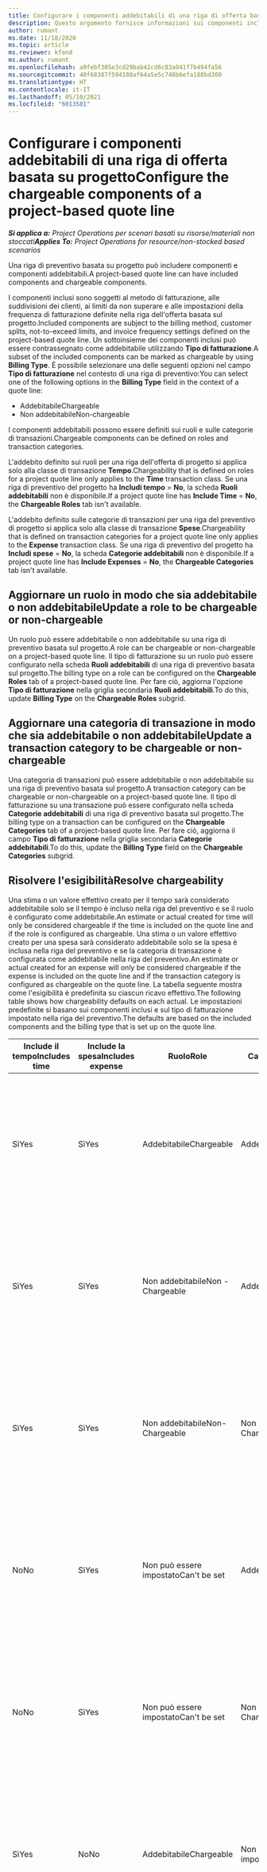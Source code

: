 ```yaml
---
title: Configurare i componenti addebitabili di una riga di offerta basata su progetto
description: Questo argomento fornisce informazioni sui componenti inclusi, addebitabili e non addebitabili nelle righe di preventivo basate sul progetto.
author: rumant
ms.date: 11/18/2020
ms.topic: article
ms.reviewer: kfend
ms.author: rumant
ms.openlocfilehash: a9febf305e3cd29bab42cd6c83a941f7b494fa56
ms.sourcegitcommit: 40f68387f594180af64a5e5c748b6efa188bd300
ms.translationtype: HT
ms.contentlocale: it-IT
ms.lasthandoff: 05/10/2021
ms.locfileid: "6013581"
---
```

# <a name="configure-the-chargeable-components-of-a-project-based-quote-line"></a><span data-ttu-id="0b7cc-103">Configurare i componenti addebitabili di una riga di offerta basata su progetto</span><span class="sxs-lookup"><span data-stu-id="0b7cc-103">Configure the chargeable components of a project-based quote line</span></span>

<span data-ttu-id="0b7cc-104">_**Si applica a:** Project Operations per scenari basati su risorse/materiali non stoccati_</span><span class="sxs-lookup"><span data-stu-id="0b7cc-104">_**Applies To:** Project Operations for resource/non-stocked based scenarios_</span></span>

<span data-ttu-id="0b7cc-105">Una riga di preventivo basata su progetto può includere componenti e componenti addebitabili.</span><span class="sxs-lookup"><span data-stu-id="0b7cc-105">A project-based quote line can have included components and chargeable components.</span></span>

<span data-ttu-id="0b7cc-106">I componenti inclusi sono soggetti al metodo di fatturazione, alle suddivisioni dei clienti, ai limiti da non superare e alle impostazioni della frequenza di fatturazione definite nella riga dell'offerta basata sul progetto.</span><span class="sxs-lookup"><span data-stu-id="0b7cc-106">Included components are subject to the billing method, customer splits, not-to-exceed limits, and invoice frequency settings defined on the project-based quote line.</span></span>
<span data-ttu-id="0b7cc-107">Un sottoinsieme dei componenti inclusi può essere contrassegnato come addebitabile utilizzando **Tipo di fatturazione**.</span><span class="sxs-lookup"><span data-stu-id="0b7cc-107">A subset of the included components can be marked as chargeable by using **Billing Type**.</span></span> <span data-ttu-id="0b7cc-108">È possibile selezionare una delle seguenti opzioni nel campo **Tipo di fatturazione** nel contesto di una riga di preventivo:</span><span class="sxs-lookup"><span data-stu-id="0b7cc-108">You can select one of the following options in the **Billing Type** field in the context of a quote line:</span></span>

   - <span data-ttu-id="0b7cc-109">Addebitabile</span><span class="sxs-lookup"><span data-stu-id="0b7cc-109">Chargeable</span></span>
   - <span data-ttu-id="0b7cc-110">Non addebitabile</span><span class="sxs-lookup"><span data-stu-id="0b7cc-110">Non-chargeable</span></span>

<span data-ttu-id="0b7cc-111">I componenti addebitabili possono essere definiti sui ruoli e sulle categorie di transazioni.</span><span class="sxs-lookup"><span data-stu-id="0b7cc-111">Chargeable components can be defined on roles and transaction categories.</span></span>

<span data-ttu-id="0b7cc-112">L'addebito definito sui ruoli per una riga dell'offerta di progetto si applica solo alla classe di transazione **Tempo**.</span><span class="sxs-lookup"><span data-stu-id="0b7cc-112">Chargeability that is defined on roles for a project quote line only applies to the **Time** transaction class.</span></span> <span data-ttu-id="0b7cc-113">Se una riga di preventivo del progetto ha **Includi tempo** = **No**, la scheda **Ruoli addebitabili** non è disponibile.</span><span class="sxs-lookup"><span data-stu-id="0b7cc-113">If a project quote line has **Include Time** = **No**, the **Chargeable Roles** tab isn't available.</span></span>

<span data-ttu-id="0b7cc-114">L'addebito definito sulle categorie di transazioni per una riga del preventivo di progetto si applica solo alla classe di transazione **Spese**.</span><span class="sxs-lookup"><span data-stu-id="0b7cc-114">Chargeability that is defined on transaction categories for a project quote line only applies to the **Expense** transaction class.</span></span> <span data-ttu-id="0b7cc-115">Se una riga di preventivo del progetto ha **Includi spese** = **No**, la scheda **Categorie addebitabili** non è disponibile.</span><span class="sxs-lookup"><span data-stu-id="0b7cc-115">If a project quote line has **Include Expenses** = **No**, the **Chargeable Categories** tab isn't available.</span></span>

## <a name="update-a-role-to-be-chargeable-or-non-chargeable"></a><span data-ttu-id="0b7cc-116">Aggiornare un ruolo in modo che sia addebitabile o non addebitabile</span><span class="sxs-lookup"><span data-stu-id="0b7cc-116">Update a role to be chargeable or non-chargeable</span></span>
<span data-ttu-id="0b7cc-117">Un ruolo può essere addebitabile o non addebitabile su una riga di preventivo basata sul progetto.</span><span class="sxs-lookup"><span data-stu-id="0b7cc-117">A role can be chargeable or non-chargeable on a project-based quote line.</span></span> <span data-ttu-id="0b7cc-118">Il tipo di fatturazione su un ruolo può essere configurato nella scheda **Ruoli addebitabili** di una riga di preventivo basata sul progetto.</span><span class="sxs-lookup"><span data-stu-id="0b7cc-118">The billing type on a role can be configured on the **Chargeable Roles** tab of a project-based quote line.</span></span> <span data-ttu-id="0b7cc-119">Per fare ciò, aggiorna l'opzione **Tipo di fatturazione** nella griglia secondaria **Ruoli addebitabili**.</span><span class="sxs-lookup"><span data-stu-id="0b7cc-119">To do this, update **Billing Type** on the **Chargeable Roles** subgrid.</span></span> 

## <a name="update-a-transaction-category-to-be-chargeable-or-non-chargeable"></a><span data-ttu-id="0b7cc-120">Aggiornare una categoria di transazione in modo che sia addebitabile o non addebitabile</span><span class="sxs-lookup"><span data-stu-id="0b7cc-120">Update a transaction category to be chargeable or non-chargeable</span></span>
<span data-ttu-id="0b7cc-121">Una categoria di transazioni può essere addebitabile o non addebitabile su una riga di preventivo basata sul progetto.</span><span class="sxs-lookup"><span data-stu-id="0b7cc-121">A transaction category can be chargeable or non-chargeable on a project-based quote line.</span></span> <span data-ttu-id="0b7cc-122">Il tipo di fatturazione su una transazione può essere configurato nella scheda **Categorie addebitabili** di una riga di preventivo basata sul progetto.</span><span class="sxs-lookup"><span data-stu-id="0b7cc-122">The billing type on a transaction can be configured on the **Chargeable Categories** tab of a project-based quote line.</span></span> <span data-ttu-id="0b7cc-123">Per fare ciò, aggiorna il campo **Tipo di fatturazione** nella griglia secondaria **Categorie addebitabili**.</span><span class="sxs-lookup"><span data-stu-id="0b7cc-123">To do this, update the **Billing Type** field on the **Chargeable Categories** subgrid.</span></span> 

## <a name="resolve-chargeability"></a><span data-ttu-id="0b7cc-124">Risolvere l'esigibilità</span><span class="sxs-lookup"><span data-stu-id="0b7cc-124">Resolve chargeability</span></span>

<span data-ttu-id="0b7cc-125">Una stima o un valore effettivo creato per il tempo sarà considerato addebitabile solo se il tempo è incluso nella riga del preventivo e se il ruolo è configurato come addebitabile.</span><span class="sxs-lookup"><span data-stu-id="0b7cc-125">An estimate or actual created for time will only be considered chargeable if the time is included on the quote line and if the role is configured as chargeable.</span></span>
<span data-ttu-id="0b7cc-126">Una stima o un valore effettivo creato per una spesa sarà considerato addebitabile solo se la spesa è inclusa nella riga del preventivo e se la categoria di transazione è configurata come addebitabile nella riga del preventivo.</span><span class="sxs-lookup"><span data-stu-id="0b7cc-126">An estimate or actual created for an expense will only be considered chargeable if the expense is included on the quote line and if the transaction category is configured as chargeable on the quote line.</span></span> <span data-ttu-id="0b7cc-127">La tabella seguente mostra come l'esigibilità è predefinita su ciascun ricavo effettivo.</span><span class="sxs-lookup"><span data-stu-id="0b7cc-127">The following table shows how chargeability defaults on each actual.</span></span> <span data-ttu-id="0b7cc-128">Le impostazioni predefinite si basano sui componenti inclusi e sul tipo di fatturazione impostato nella riga del preventivo.</span><span class="sxs-lookup"><span data-stu-id="0b7cc-128">The defaults are based on the included components and the billing type that is set up on the quote line.</span></span>

| <span data-ttu-id="0b7cc-129">Include il tempo</span><span class="sxs-lookup"><span data-stu-id="0b7cc-129">Includes time</span></span> | <span data-ttu-id="0b7cc-130">Include la spesa</span><span class="sxs-lookup"><span data-stu-id="0b7cc-130">Includes expense</span></span> | <span data-ttu-id="0b7cc-131">Ruolo</span><span class="sxs-lookup"><span data-stu-id="0b7cc-131">Role</span></span> | <span data-ttu-id="0b7cc-132">Categoria.</span><span class="sxs-lookup"><span data-stu-id="0b7cc-132">Category</span></span> | <span data-ttu-id="0b7cc-133">Attività</span><span class="sxs-lookup"><span data-stu-id="0b7cc-133">Task</span></span> |
| --- | --- | --- | --- | --- |
| <span data-ttu-id="0b7cc-134">Sì</span><span class="sxs-lookup"><span data-stu-id="0b7cc-134">Yes</span></span> | <span data-ttu-id="0b7cc-135">Sì</span><span class="sxs-lookup"><span data-stu-id="0b7cc-135">Yes</span></span> | <span data-ttu-id="0b7cc-136">Addebitabile</span><span class="sxs-lookup"><span data-stu-id="0b7cc-136">Chargeable</span></span> | <span data-ttu-id="0b7cc-137">Addebitabile</span><span class="sxs-lookup"><span data-stu-id="0b7cc-137">Chargeable</span></span> | <span data-ttu-id="0b7cc-138">Fatturazione in base all'ora effettiva: addebitabile</span><span class="sxs-lookup"><span data-stu-id="0b7cc-138">Billing on a time actual: Chargeable</span></span> </br><span data-ttu-id="0b7cc-139">Tipo di fatturazione su un valore effettivo di spesa: addebitabile</span><span class="sxs-lookup"><span data-stu-id="0b7cc-139">Billing type on an expense actual: Chargeable</span></span> |
| <span data-ttu-id="0b7cc-140">Sì</span><span class="sxs-lookup"><span data-stu-id="0b7cc-140">Yes</span></span> | <span data-ttu-id="0b7cc-141">Sì</span><span class="sxs-lookup"><span data-stu-id="0b7cc-141">Yes</span></span> | <span data-ttu-id="0b7cc-142">Non addebitabile</span><span class="sxs-lookup"><span data-stu-id="0b7cc-142">Non - Chargeable</span></span> | <span data-ttu-id="0b7cc-143">Addebitabile</span><span class="sxs-lookup"><span data-stu-id="0b7cc-143">Chargeable</span></span> | <span data-ttu-id="0b7cc-144">Fatturazione in base all'ora effettiva: non addebitabile</span><span class="sxs-lookup"><span data-stu-id="0b7cc-144">Billing on a time actual: Non-Chargeable</span></span> </br><span data-ttu-id="0b7cc-145">Tipo di fatturazione su un valore effettivo di spesa: addebitabile</span><span class="sxs-lookup"><span data-stu-id="0b7cc-145">Billing type on an expense actual: Chargeable</span></span> |
| <span data-ttu-id="0b7cc-146">Sì</span><span class="sxs-lookup"><span data-stu-id="0b7cc-146">Yes</span></span> | <span data-ttu-id="0b7cc-147">Sì</span><span class="sxs-lookup"><span data-stu-id="0b7cc-147">Yes</span></span> | <span data-ttu-id="0b7cc-148">Non addebitabile</span><span class="sxs-lookup"><span data-stu-id="0b7cc-148">Non-Chargeable</span></span> | <span data-ttu-id="0b7cc-149">Non addebitabile</span><span class="sxs-lookup"><span data-stu-id="0b7cc-149">Non-Chargeable</span></span> | <span data-ttu-id="0b7cc-150">Fatturazione in base all'ora effettiva: non addebitabile</span><span class="sxs-lookup"><span data-stu-id="0b7cc-150">Billing on a time actual: Non-Chargeable</span></span> </br><span data-ttu-id="0b7cc-151">Tipo di fatturazione su un valore effettivo di spesa: non addebitabile</span><span class="sxs-lookup"><span data-stu-id="0b7cc-151">Billing type on an expense actual: Non-Chargeable</span></span> |
| <span data-ttu-id="0b7cc-152">No</span><span class="sxs-lookup"><span data-stu-id="0b7cc-152">No</span></span> | <span data-ttu-id="0b7cc-153">Sì</span><span class="sxs-lookup"><span data-stu-id="0b7cc-153">Yes</span></span> | <span data-ttu-id="0b7cc-154">Non può essere impostato</span><span class="sxs-lookup"><span data-stu-id="0b7cc-154">Can't be set</span></span> | <span data-ttu-id="0b7cc-155">Addebitabile</span><span class="sxs-lookup"><span data-stu-id="0b7cc-155">Chargeable</span></span> | <span data-ttu-id="0b7cc-156">Fatturazione in base all'ora effettiva: non disponibile</span><span class="sxs-lookup"><span data-stu-id="0b7cc-156">Billing on a time actual: Not available</span></span> </br><span data-ttu-id="0b7cc-157">Tipo di fatturazione su un valore effettivo di spesa: addebitabile</span><span class="sxs-lookup"><span data-stu-id="0b7cc-157">Billing type on an expense actual: Chargeable</span></span> |
| <span data-ttu-id="0b7cc-158">No</span><span class="sxs-lookup"><span data-stu-id="0b7cc-158">No</span></span> | <span data-ttu-id="0b7cc-159">Sì</span><span class="sxs-lookup"><span data-stu-id="0b7cc-159">Yes</span></span> | <span data-ttu-id="0b7cc-160">Non può essere impostato</span><span class="sxs-lookup"><span data-stu-id="0b7cc-160">Can't be set</span></span> | <span data-ttu-id="0b7cc-161">Non addebitabile</span><span class="sxs-lookup"><span data-stu-id="0b7cc-161">Non-Chargeable</span></span> | <span data-ttu-id="0b7cc-162">Fatturazione in base all'ora effettiva: non disponibile</span><span class="sxs-lookup"><span data-stu-id="0b7cc-162">Billing on a time actual: Not available</span></span> </br><span data-ttu-id="0b7cc-163">Tipo di fatturazione su un valore effettivo di spesa: non addebitabile</span><span class="sxs-lookup"><span data-stu-id="0b7cc-163">Billing type on an expense actual: Non-chargeable</span></span> |
| <span data-ttu-id="0b7cc-164">Sì</span><span class="sxs-lookup"><span data-stu-id="0b7cc-164">Yes</span></span> | <span data-ttu-id="0b7cc-165">No</span><span class="sxs-lookup"><span data-stu-id="0b7cc-165">No</span></span> | <span data-ttu-id="0b7cc-166">Addebitabile</span><span class="sxs-lookup"><span data-stu-id="0b7cc-166">Chargeable</span></span> | <span data-ttu-id="0b7cc-167">Non può essere impostato</span><span class="sxs-lookup"><span data-stu-id="0b7cc-167">Can't be set</span></span> | <span data-ttu-id="0b7cc-168">Fatturazione in base all'ora effettiva: addebitabile</span><span class="sxs-lookup"><span data-stu-id="0b7cc-168">Billing on a time actual: Chargeable</span></span> </br><span data-ttu-id="0b7cc-169">Tipo di fatturazione su un valore effettivo di spesa: non disponibile</span><span class="sxs-lookup"><span data-stu-id="0b7cc-169">Billing type on an expense actual: Not available</span></span> |
| <span data-ttu-id="0b7cc-170">Sì</span><span class="sxs-lookup"><span data-stu-id="0b7cc-170">Yes</span></span> | <span data-ttu-id="0b7cc-171">No</span><span class="sxs-lookup"><span data-stu-id="0b7cc-171">No</span></span> | <span data-ttu-id="0b7cc-172">Non addebitabile</span><span class="sxs-lookup"><span data-stu-id="0b7cc-172">Non-Chargeable</span></span> | <span data-ttu-id="0b7cc-173">Non può essere impostato</span><span class="sxs-lookup"><span data-stu-id="0b7cc-173">Can't be set</span></span> | <span data-ttu-id="0b7cc-174">Fatturazione in base all'ora effettiva: non addebitabile</span><span class="sxs-lookup"><span data-stu-id="0b7cc-174">Billing on a time actual: Non-chargeable</span></span> </br> <span data-ttu-id="0b7cc-175">Tipo di fatturazione su un valore effettivo di spesa: non disponibile</span><span class="sxs-lookup"><span data-stu-id="0b7cc-175">Billing type on an expense actual: Not available</span></span> |


[!INCLUDE[footer-include](../includes/footer-banner.md)]
